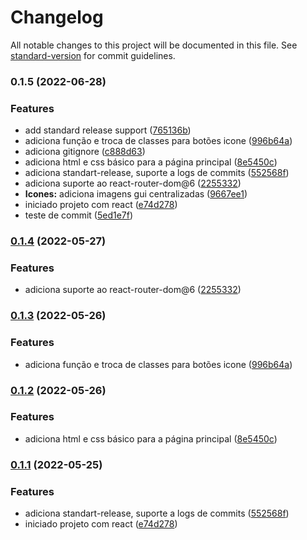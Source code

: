 # Changelog

All notable changes to this project will be documented in this file. See [standard-version](https://github.com/conventional-changelog/standard-version) for commit guidelines.

### 0.1.5 (2022-06-28)


### Features

* add standard release support ([765136b](https://github.com/Ondion/Portfolio/commit/765136b051ed6f05f434d567f703c2b4a48def0a))
* adiciona função e troca de classes para botões icone ([996b64a](https://github.com/Ondion/Portfolio/commit/996b64a01a989726d6265643bd1c87678f068993))
* adiciona gitignore ([c888d63](https://github.com/Ondion/Portfolio/commit/c888d6340c3659e5ac1e9d89e9add32ac19d8d5a))
* adiciona html e css básico para a página principal ([8e5450c](https://github.com/Ondion/Portfolio/commit/8e5450c04647e7c5b57fad8ebbf3f74e3f2fb181))
* adiciona standart-release, suporte a logs de commits ([552568f](https://github.com/Ondion/Portfolio/commit/552568f0f4c0a95e11fe7c5e6bb01929ff46cf96))
* adiciona suporte ao react-router-dom@6 ([2255332](https://github.com/Ondion/Portfolio/commit/2255332895dae1a5bfb91c662f02de563023161c))
* **Icones:** adiciona imagens gui centralizadas ([9667ee1](https://github.com/Ondion/Portfolio/commit/9667ee1f91c6e5101b887d4625e95663aabfb6ae))
* iniciado projeto com react ([e74d278](https://github.com/Ondion/Portfolio/commit/e74d2784609e6ccab284b5de0e136bfe124c5b5e))
* teste de commit ([5ed1e7f](https://github.com/Ondion/Portfolio/commit/5ed1e7f34ce5fd40331bbbd5cf83011962964118))

### [0.1.4](https://github.com/Ondion/Portfolio/compare/v0.1.3...v0.1.4) (2022-05-27)


### Features

* adiciona suporte ao react-router-dom@6 ([2255332](https://github.com/Ondion/Portfolio/commit/2255332895dae1a5bfb91c662f02de563023161c))

### [0.1.3](https://github.com/Ondion/Portfolio/compare/v0.1.2...v0.1.3) (2022-05-26)


### Features

* adiciona função e troca de classes para botões icone ([996b64a](https://github.com/Ondion/Portfolio/commit/996b64a01a989726d6265643bd1c87678f068993))

### [0.1.2](https://github.com/Ondion/Portfolio/compare/v0.1.1...v0.1.2) (2022-05-26)


### Features

* adiciona html e css básico para a página principal ([8e5450c](https://github.com/Ondion/Portfolio/commit/8e5450c04647e7c5b57fad8ebbf3f74e3f2fb181))

### [0.1.1](https://github.com/Ondion/Portfolio/compare/v1.2.0...v0.1.1) (2022-05-25)


### Features

* adiciona standart-release, suporte a logs de commits ([552568f](https://github.com/Ondion/Portfolio/commit/552568f0f4c0a95e11fe7c5e6bb01929ff46cf96))
* iniciado projeto com react ([e74d278](https://github.com/Ondion/Portfolio/commit/e74d2784609e6ccab284b5de0e136bfe124c5b5e))
